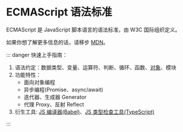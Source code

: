 # ECMAScript 语法标准

ECMAScript 是 JavaScript 脚本语言的语法标准，由 W3C 国际组织定义。

如果你想了解更多信息的话，请移步 [MDN](https://developer.mozilla.org/zh-CN/docs/Learn/JavaScript)。

::: danger 快速上手指南：

1. 语法约定：数据类型、变量、运算符、判断、循环、函数、[对象](./object.md)、模块
2. 功能特性：
   - 面向对象编程
   - 异步编程(Promise、async/await)
   - 迭代器、生成器 Generator
   - 代理 Proxy、反射 Reflect
3. 衍生工具: [JS 编译器(Babel)](/packages/babel.md)、[JS 类型检查工具(TypeScript)](/packages/ts/)

:::
